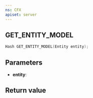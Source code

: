 ```yaml
---
ns: CFX
apiset: server
---
```

## GET_ENTITY_MODEL

```c
Hash GET_ENTITY_MODEL(Entity entity);
```


## Parameters
* **entity**: 

## Return value
